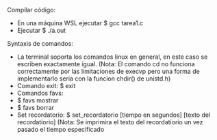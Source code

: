 Compilar código: 
- En una máquina WSL ejecutar $ gcc tarea1.c
- Ejecutar $ ./a.out

Syntaxis de comandos:
- La terminal soporta los comandos linux en general, en este caso se escriben exactamente igual. (Nota: El comando cd no funciona correctamente por las limitaciones de execvp pero una forma de implementarlo seria con la funcion chdir() de unistd.h)
- Comando exit: $ exit
- Comandos favs:
- $ favs mostrar
- $ favs borrar
- Set recordatorio: $ set_recordatorio [tiempo en segundos] [texto del recordatiorio] (Nota: Se imprimira el texto del recordatiorio un vez pasado el tiempo especificado
